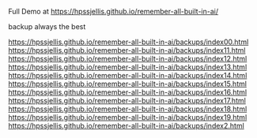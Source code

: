 


Full Demo at https://hpssjellis.github.io/remember-all-built-in-ai/



backup always the best 

https://hpssjellis.github.io/remember-all-built-in-ai/backups/index00.html
https://hpssjellis.github.io/remember-all-built-in-ai/backups/index11.html
https://hpssjellis.github.io/remember-all-built-in-ai/backups/index12.html
https://hpssjellis.github.io/remember-all-built-in-ai/backups/index13.html
https://hpssjellis.github.io/remember-all-built-in-ai/backups/index14.html
https://hpssjellis.github.io/remember-all-built-in-ai/backups/index15.html
https://hpssjellis.github.io/remember-all-built-in-ai/backups/index16.html
https://hpssjellis.github.io/remember-all-built-in-ai/backups/index17.html
https://hpssjellis.github.io/remember-all-built-in-ai/backups/index18.html
https://hpssjellis.github.io/remember-all-built-in-ai/backups/index19.html
https://hpssjellis.github.io/remember-all-built-in-ai/backups/index2.html


